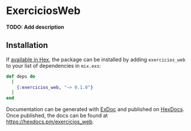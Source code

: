 # ExerciciosWeb

**TODO: Add description**

## Installation

If [available in Hex](https://hex.pm/docs/publish), the package can be installed
by adding `exercicios_web` to your list of dependencies in `mix.exs`:

```elixir
def deps do
  [
    {:exercicios_web, "~> 0.1.0"}
  ]
end
```

Documentation can be generated with [ExDoc](https://github.com/elixir-lang/ex_doc)
and published on [HexDocs](https://hexdocs.pm). Once published, the docs can
be found at <https://hexdocs.pm/exercicios_web>.

